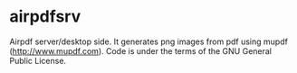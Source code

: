 airpdfsrv
=========

Airpdf server/desktop side. It generates png images from pdf using mupdf (http://www.mupdf.com). Code is under the terms of the GNU General Public License.